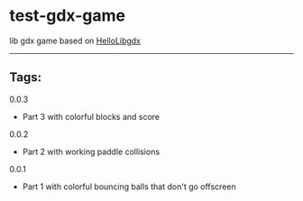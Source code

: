 # test-gdx-game
lib gdx game based on [HelloLibgdx](https://colourtann.github.io/HelloLibgdx/)

---
## Tags:
0.0.3
* Part 3 with colorful blocks and score

0.0.2
* Part 2 with working paddle collisions

0.0.1
* Part 1 with colorful bouncing balls that don't go offscreen


